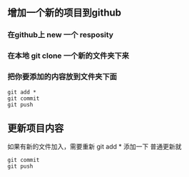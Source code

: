 ## 增加一个新的项目到github

### 在github上 new 一个 resposity
### 在本地 git clone 一个新的文件夹下来
### 把你要添加的内容放到文件夹下面

```
git add *
git commit
git push
```

## 更新项目内容

 如果有新的文件加入，需要重新 git add * 添加一下
 普通更新就 

```
git commit
git push
```
